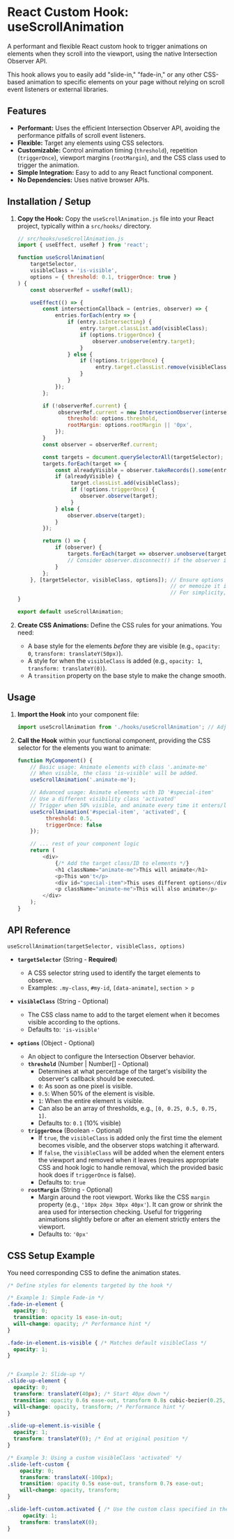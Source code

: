 # React Custom Hook: useScrollAnimation

A performant and flexible React custom hook to trigger animations on elements when they scroll into the viewport, using the native Intersection Observer API.

This hook allows you to easily add "slide-in," "fade-in," or any other CSS-based animation to specific elements on your page without relying on scroll event listeners or external libraries.

## Features

*   **Performant:** Uses the efficient Intersection Observer API, avoiding the performance pitfalls of scroll event listeners.
*   **Flexible:** Target any elements using CSS selectors.
*   **Customizable:** Control animation timing (`threshold`), repetition (`triggerOnce`), viewport margins (`rootMargin`), and the CSS class used to trigger the animation.
*   **Simple Integration:** Easy to add to any React functional component.
*   **No Dependencies:** Uses native browser APIs.

## Installation / Setup

1.  **Copy the Hook:** Copy the `useScrollAnimation.js` file into your React project, typically within a `src/hooks/` directory.

    ```javascript
    // src/hooks/useScrollAnimation.js
    import { useEffect, useRef } from 'react';

    function useScrollAnimation(
        targetSelector,
        visibleClass = 'is-visible',
        options = { threshold: 0.1, triggerOnce: true }
    ) {
        const observerRef = useRef(null);

        useEffect(() => {
            const intersectionCallback = (entries, observer) => {
                entries.forEach(entry => {
                    if (entry.isIntersecting) {
                        entry.target.classList.add(visibleClass);
                        if (options.triggerOnce) {
                            observer.unobserve(entry.target);
                        }
                    } else {
                        if (!options.triggerOnce) {
                             entry.target.classList.remove(visibleClass);
                        }
                    }
                });
            };

            if (!observerRef.current) {
                 observerRef.current = new IntersectionObserver(intersectionCallback, {
                    threshold: options.threshold,
                    rootMargin: options.rootMargin || '0px',
                });
            }
            const observer = observerRef.current;

            const targets = document.querySelectorAll(targetSelector);
            targets.forEach(target => {
                const alreadyVisible = observer.takeRecords().some(entry => entry.target === target && entry.isIntersecting);
                if (alreadyVisible) {
                     target.classList.add(visibleClass);
                     if (!options.triggerOnce) {
                        observer.observe(target);
                     }
                } else {
                    observer.observe(target);
                }
            });

            return () => {
                if (observer) {
                    targets.forEach(target => observer.unobserve(target));
                    // Consider observer.disconnect() if the observer is truly scoped only to this hook instance
                }
            };
        }, [targetSelector, visibleClass, options]); // Ensure options object reference is stable if passed directly
                                                     // or memoize it in the parent component.
                                                     // For simplicity, this basic setup assumes options object doesn't change frequently.
    }

    export default useScrollAnimation;
    ```

2.  **Create CSS Animations:** Define the CSS rules for your animations. You need:
    *   A base style for the elements *before* they are visible (e.g., `opacity: 0`, `transform: translateY(50px)`).
    *   A style for when the `visibleClass` is added (e.g., `opacity: 1`, `transform: translateY(0)`).
    *   A `transition` property on the base style to make the change smooth.

## Usage

1.  **Import the Hook** into your component file:

    ```javascript
    import useScrollAnimation from './hooks/useScrollAnimation'; // Adjust path if needed
    ```

2.  **Call the Hook** within your functional component, providing the CSS selector for the elements you want to animate:

    ```javascript
    function MyComponent() {
        // Basic usage: Animate elements with class '.animate-me'
        // When visible, the class 'is-visible' will be added.
        useScrollAnimation('.animate-me');

        // Advanced usage: Animate elements with ID '#special-item'
        // Use a different visibility class 'activated'
        // Trigger when 50% visible, and animate every time it enters/leaves view
        useScrollAnimation('#special-item', 'activated', {
             threshold: 0.5,
             triggerOnce: false
        });

        // ... rest of your component logic
        return (
            <div>
                {/* Add the target class/ID to elements */}
                <h1 className="animate-me">This will animate</h1>
                <p>This won't</p>
                <div id="special-item">This uses different options</div>
                <p className="animate-me">This will also animate</p>
            </div>
        );
    }
    ```

## API Reference

`useScrollAnimation(targetSelector, visibleClass, options)`

*   **`targetSelector`** (String - **Required**)
    *   A CSS selector string used to identify the target elements to observe.
    *   Examples: `.my-class`, `#my-id`, `[data-animate]`, `section > p`

*   **`visibleClass`** (String - Optional)
    *   The CSS class name to add to the target element when it becomes visible according to the options.
    *   Defaults to: `'is-visible'`

*   **`options`** (Object - Optional)
    *   An object to configure the Intersection Observer behavior.
    *   **`threshold`** (Number | Number[] - Optional)
        *   Determines at what percentage of the target's visibility the observer's callback should be executed.
        *   `0`: As soon as one pixel is visible.
        *   `0.5`: When 50% of the element is visible.
        *   `1`: When the entire element is visible.
        *   Can also be an array of thresholds, e.g., `[0, 0.25, 0.5, 0.75, 1]`.
        *   Defaults to: `0.1` (10% visible)
    *   **`triggerOnce`** (Boolean - Optional)
        *   If `true`, the `visibleClass` is added only the first time the element becomes visible, and the observer stops watching it afterward.
        *   If `false`, the `visibleClass` will be added when the element enters the viewport and removed when it leaves (requires appropriate CSS and hook logic to handle removal, which the provided basic hook does if `triggerOnce` is false).
        *   Defaults to: `true`
    *   **`rootMargin`** (String - Optional)
        *   Margin around the root viewport. Works like the CSS `margin` property (e.g., `'10px 20px 30px 40px'`). It can grow or shrink the area used for intersection checking. Useful for triggering animations slightly before or after an element strictly enters the viewport.
        *   Defaults to: `'0px'`

## CSS Setup Example

You need corresponding CSS to define the animation states.

```css
/* Define styles for elements targeted by the hook */

/* Example 1: Simple Fade-in */
.fade-in-element {
  opacity: 0;
  transition: opacity 1s ease-in-out;
  will-change: opacity; /* Performance hint */
}

.fade-in-element.is-visible { /* Matches default visibleClass */
  opacity: 1;
}


/* Example 2: Slide-up */
.slide-up-element {
  opacity: 0;
  transform: translateY(40px); /* Start 40px down */
  transition: opacity 0.6s ease-out, transform 0.8s cubic-bezier(0.25, 0.1, 0.25, 1);
  will-change: opacity, transform; /* Performance hint */
}

.slide-up-element.is-visible {
  opacity: 1;
  transform: translateY(0); /* End at original position */
}

/* Example 3: Using a custom visibleClass 'activated' */
.slide-left-custom {
    opacity: 0;
    transform: translateX(-100px);
    transition: opacity 0.5s ease-out, transform 0.7s ease-out;
    will-change: opacity, transform;
}

.slide-left-custom.activated { /* Use the custom class specified in the hook */
     opacity: 1;
    transform: translateX(0);
}
